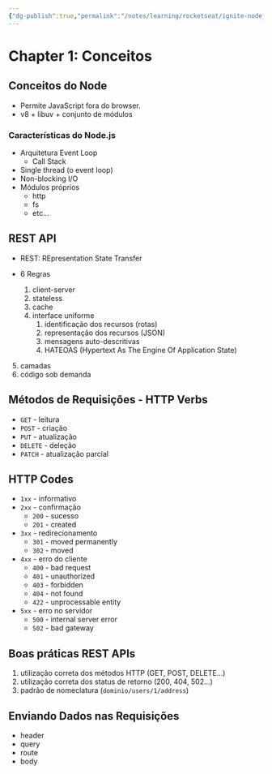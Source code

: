 ```yaml
---
{"dg-publish":true,"permalink":"/notes/learning/rocketseat/ignite-nodejs/chapter-1-1-conceitos/","dgHomeLink":true,"dgPassFrontmatter":false}
---
```


# Chapter 1: Conceitos


## Conceitos do Node

- Permite JavaScript fora do browser.
- v8 + libuv + conjunto de módulos

### Características do Node.js

- Arquitetura Event Loop
    - Call Stack
- Single thread (o event loop)
- Non-blocking I/O
- Módulos próprios
    - http
    - fs
    - etc...


## REST API

- REST: REpresentation State Transfer

- 6 Regras
    1. client-server
    2. stateless
    3. cache
    4. interface uniforme
        1. identificação dos recursos (rotas)
        2. representação dos recursos (JSON)
        3. mensagens auto-descritivas
        4. HATEOAS (Hypertext As The Engine Of Application State)
5. camadas
6. código sob demanda

## Métodos de Requisições - HTTP Verbs

- `GET` - leitura
- `POST` - criação
- `PUT` - atualização
- `DELETE` - deleção
- `PATCH` - atualização parcial


## HTTP Codes

- `1xx` - informativo
- `2xx` - confirmação
    - `200` - sucesso
    - `201` - created
- `3xx` - redirecionamento
    - `301` - moved permanently
    - `302` - moved
- `4xx` - erro do cliente
    - `400` - bad request
    - `401` - unauthorized
    - `403` - forbidden
    - `404` - not found
    - `422` - unprocessable entity
- `5xx` - erro no servidor
    - `500` - internal server error
    - `502` - bad gateway


## Boas práticas REST APIs

1. utilização correta dos métodos HTTP (GET, POST, DELETE...)
2. utilização correta dos status de retorno (200, 404, 502...)
3. padrão de nomeclatura (`dominio/users/1/address`)



## Enviando Dados nas Requisições

- header
- query
- route
- body


